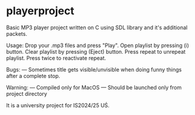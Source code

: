 # playerproject

Basic MP3 player project written on C using SDL library and it's additional packets.

Usage:
  Drop your .mp3 files and press "Play".
  Open playlist by pressing (i) button.
  Clear playlist by pressing (Eject) button.
  Press repeat to unrepeat playlist. Press twice to reactivate repeat.

Bugs:
— Sometimes title gets visible/unvisible when doing funny things after a complete stop.

Warning:
— Compiled only for MacOS
— Should be launched only from project directory

It is a university project for IS2024/25 UŚ.
